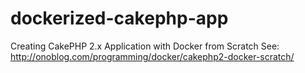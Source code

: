 # dockerized-cakephp-app
Creating CakePHP 2.x Application with Docker from Scratch
See: http://onoblog.com/programming/docker/cakephp2-docker-scratch/
